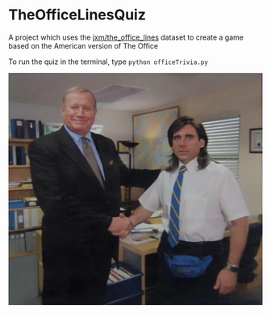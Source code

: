 # TheOfficeLinesQuiz

A project which uses the [jxm/the_office_lines](https://huggingface.co/datasets/jxm/the_office_lines/blob/main/README.md) dataset to create a game based on the American version of The Office

To run the quiz in the terminal, type `python officeTrivia.py`

![The Office!](/the-office-handshake.jpg "Michael handshake")
